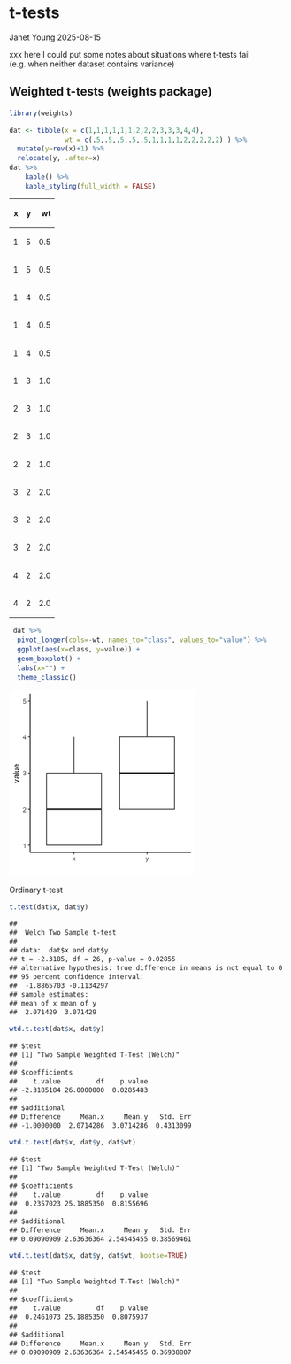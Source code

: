t-tests
================
Janet Young
2025-08-15

xxx here I could put some notes about situations where t-tests fail
(e.g. when neither dataset contains variance)

## Weighted t-tests (weights package)

``` r
library(weights)
```

``` r
dat <- tibble(x = c(1,1,1,1,1,1,2,2,2,3,3,3,4,4),
              wt = c(.5,.5,.5,.5,.5,1,1,1,1,2,2,2,2,2) ) %>% 
  mutate(y=rev(x)+1) %>% 
  relocate(y, .after=x) 
dat %>% 
    kable() %>% 
    kable_styling(full_width = FALSE)
```

<table class="table" style="width: auto !important; margin-left: auto; margin-right: auto;">

<thead>

<tr>

<th style="text-align:right;">

x
</th>

<th style="text-align:right;">

y
</th>

<th style="text-align:right;">

wt
</th>

</tr>

</thead>

<tbody>

<tr>

<td style="text-align:right;">

1
</td>

<td style="text-align:right;">

5
</td>

<td style="text-align:right;">

0.5
</td>

</tr>

<tr>

<td style="text-align:right;">

1
</td>

<td style="text-align:right;">

5
</td>

<td style="text-align:right;">

0.5
</td>

</tr>

<tr>

<td style="text-align:right;">

1
</td>

<td style="text-align:right;">

4
</td>

<td style="text-align:right;">

0.5
</td>

</tr>

<tr>

<td style="text-align:right;">

1
</td>

<td style="text-align:right;">

4
</td>

<td style="text-align:right;">

0.5
</td>

</tr>

<tr>

<td style="text-align:right;">

1
</td>

<td style="text-align:right;">

4
</td>

<td style="text-align:right;">

0.5
</td>

</tr>

<tr>

<td style="text-align:right;">

1
</td>

<td style="text-align:right;">

3
</td>

<td style="text-align:right;">

1.0
</td>

</tr>

<tr>

<td style="text-align:right;">

2
</td>

<td style="text-align:right;">

3
</td>

<td style="text-align:right;">

1.0
</td>

</tr>

<tr>

<td style="text-align:right;">

2
</td>

<td style="text-align:right;">

3
</td>

<td style="text-align:right;">

1.0
</td>

</tr>

<tr>

<td style="text-align:right;">

2
</td>

<td style="text-align:right;">

2
</td>

<td style="text-align:right;">

1.0
</td>

</tr>

<tr>

<td style="text-align:right;">

3
</td>

<td style="text-align:right;">

2
</td>

<td style="text-align:right;">

2.0
</td>

</tr>

<tr>

<td style="text-align:right;">

3
</td>

<td style="text-align:right;">

2
</td>

<td style="text-align:right;">

2.0
</td>

</tr>

<tr>

<td style="text-align:right;">

3
</td>

<td style="text-align:right;">

2
</td>

<td style="text-align:right;">

2.0
</td>

</tr>

<tr>

<td style="text-align:right;">

4
</td>

<td style="text-align:right;">

2
</td>

<td style="text-align:right;">

2.0
</td>

</tr>

<tr>

<td style="text-align:right;">

4
</td>

<td style="text-align:right;">

2
</td>

<td style="text-align:right;">

2.0
</td>

</tr>

</tbody>

</table>

``` r
 dat %>% 
  pivot_longer(cols=-wt, names_to="class", values_to="value") %>% 
  ggplot(aes(x=class, y=value)) +
  geom_boxplot() +
  labs(x="") +
  theme_classic()
```

![](t_tests_files/figure-gfm/unnamed-chunk-3-1.png)<!-- -->

Ordinary t-test

``` r
t.test(dat$x, dat$y)
```

    ## 
    ##  Welch Two Sample t-test
    ## 
    ## data:  dat$x and dat$y
    ## t = -2.3185, df = 26, p-value = 0.02855
    ## alternative hypothesis: true difference in means is not equal to 0
    ## 95 percent confidence interval:
    ##  -1.8865703 -0.1134297
    ## sample estimates:
    ## mean of x mean of y 
    ##  2.071429  3.071429

``` r
wtd.t.test(dat$x, dat$y)
```

    ## $test
    ## [1] "Two Sample Weighted T-Test (Welch)"
    ## 
    ## $coefficients
    ##    t.value         df    p.value 
    ## -2.3185184 26.0000000  0.0285483 
    ## 
    ## $additional
    ## Difference     Mean.x     Mean.y   Std. Err 
    ## -1.0000000  2.0714286  3.0714286  0.4313099

``` r
wtd.t.test(dat$x, dat$y, dat$wt)
```

    ## $test
    ## [1] "Two Sample Weighted T-Test (Welch)"
    ## 
    ## $coefficients
    ##    t.value         df    p.value 
    ##  0.2357023 25.1885350  0.8155696 
    ## 
    ## $additional
    ## Difference     Mean.x     Mean.y   Std. Err 
    ## 0.09090909 2.63636364 2.54545455 0.38569461

``` r
wtd.t.test(dat$x, dat$y, dat$wt, bootse=TRUE)
```

    ## $test
    ## [1] "Two Sample Weighted T-Test (Welch)"
    ## 
    ## $coefficients
    ##    t.value         df    p.value 
    ##  0.2461073 25.1885350  0.8075937 
    ## 
    ## $additional
    ## Difference     Mean.x     Mean.y   Std. Err 
    ## 0.09090909 2.63636364 2.54545455 0.36938807
